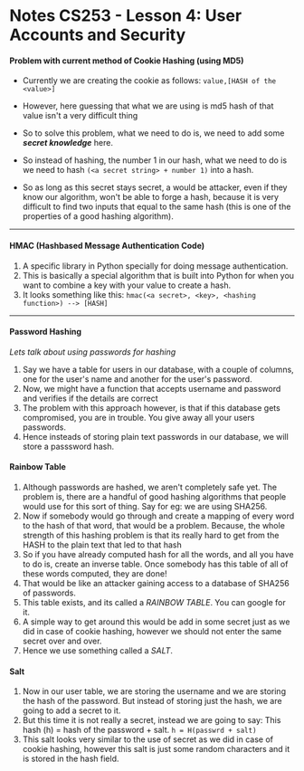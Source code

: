 # Notes CS253 - Lesson 4: User Accounts and Security

#### Problem with current method of Cookie Hashing (using MD5)

* Currently we are creating the cookie as follows: `value,[HASH of the <value>]`
* However, here guessing that what we are using is md5 hash of that value isn't a very difficult thing

* So to solve this problem, what we need to do is, we need to add some **_secret knowledge_** here.
* So instead of hashing, the number 1 in our hash, what we need to do is we need to hash `(<a secret string> + number 1)` into a hash.
* So as long as this secret stays secret, a would be attacker, even if they know our algorithm, won't be able to forge a hash, because it is very difficult to find two inputs that equal to the same hash (this is one of the properties of a good hashing algorithm).

---

#### HMAC (Hashbased Message Authentication Code)
1. A specific library in Python specially for doing message authentication.
2. This is basically a special algorithm that is built into Python for when you want to combine a key with your value to create a hash.
3. It looks something like this:
`hmac(<a secret>, <key>, <hashing function>) --> [HASH]`

---

#### Password Hashing
*_Lets talk about using passwords for hashing_*

1. Say we have a table for users in our database, with a couple of columns, one for the user's name and another for the user's password.
2. Now, we might have a function that accepts username and password and verifies if the details are correct
3. The problem with this approach however, is that if this database gets compromised, you are in trouble. You give away all your users passwords.
4. Hence insteads of storing plain text passwords in our database, we will store a passsword hash.


#### Rainbow Table

1. Although passwords are hashed, we aren't completely safe yet. The problem is, there are a handful of good hashing algorithms that people would use for this sort of thing. Say for eg: we are using SHA256.
2. Now if somebody would go through and create a mapping of every word to the hash of that word, that would be a problem. Because, the whole strength of this hashing problem is that its really hard to get from the HASH to the plain text that led to that hash
3. So if you have already computed hash for all the words, and all you have to do is, create an inverse table. Once somebody has this table of all of these words computed, they are done!
4. That would be like an attacker gaining access to a database of SHA256 of passwords.
5. This table exists, and its called a *RAINBOW TABLE*. You can google for it.
6. A simple way to get around this would be add in some secret just as we did in case of cookie hashing, however we should not enter the same secret over and over.
7. Hence we use something called a *SALT*.

#### Salt

1. Now in our user table, we are storing the username and we are storing the hash of the password. But instead of storing just the hash, we are going to add a secret to it.
2. But this time it is not really a secret, instead we are going to say:
This hash (h) = hash of the password + salt.
`h = H(passwrd + salt)`
3. This salt looks very similar to the use of secret as we did in case of cookie hashing, however this salt is just some random characters and it is stored in the hash field.
 